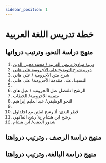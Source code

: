 ```yaml
---
sidebar_position: 1
---
```

# خطة تدريس اللغة العربية

## منهج دراسة النحو، وترتيب درواتها
1. [دروة  مبادئ  دروس العربية / محمد محيي الدين](/lessons/%D8%AC%D9%85%D9%8A%D8%B9%20%D8%AF%D9%88%D8%B1%D8%A7%D8%AA%20%D8%A7%D9%84%D9%86%D8%AD%D9%88/%D9%85%D8%A8%D8%A7%D8%AF%D9%8A%D9%94%20%D8%AF%D8%B1%D9%88%D8%B3%20%D8%A7%D9%84%D8%B9%D8%B1%D8%A8%D9%8A%D8%A9)
2. [دورة شرح التوضيح على الآجرومية علي هاني](/lessons/%D8%AC%D9%85%D9%8A%D8%B9%20%D8%AF%D9%88%D8%B1%D8%A7%D8%AA%20%D8%A7%D9%84%D9%86%D8%AD%D9%88/%D8%B4%D8%B1%D9%88%D8%AD%20%D8%A7%D9%84%D8%A7%D9%93%D8%AC%D8%B1%20%D9%88%D9%85%D9%8A%D8%A9/%D8%A7%D9%84%D8%AA%D9%88%D8%B6%D9%8A%D8%AD%20%D8%B9%D9%84%D9%89%20%D8%A7%D9%84%D8%A7%D8%AC%D8%B1%D9%88%D9%85%D9%8A%D8%A9)
3. شرح متن الآجرومية / علي هاني
4. التسهيل على مقدمة الآجرومية/ علي هاني
5.
  1. الرشح املفصل عىل اآلجرومية / عيل هاي
  2. متممة الآجرومية/ الحطاب
6. النحو الوظيفي/ عبد العليم إبراهيم
7.
  1. قطر الندى: أ( رشح املتن مع اجلداول
  2. رشح ابن هشام ج( رشح الفاكهي.
8. شذور الذهب/ ابن هشام

## منهج دراسة الرصف ، وترتيب درواهتا

## منهج دراسة البالغة، وترتيب درواهتا
